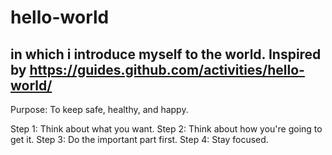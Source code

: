 # hello-world
in which i introduce myself to the world.
Inspired by https://guides.github.com/activities/hello-world/
--
Purpose: To keep safe, healthy, and happy.

  Step 1:  Think about what you want.
  Step 2:  Think about how you're going to get it.
  Step 3:  Do the important part first.
  Step 4:  Stay focused.

